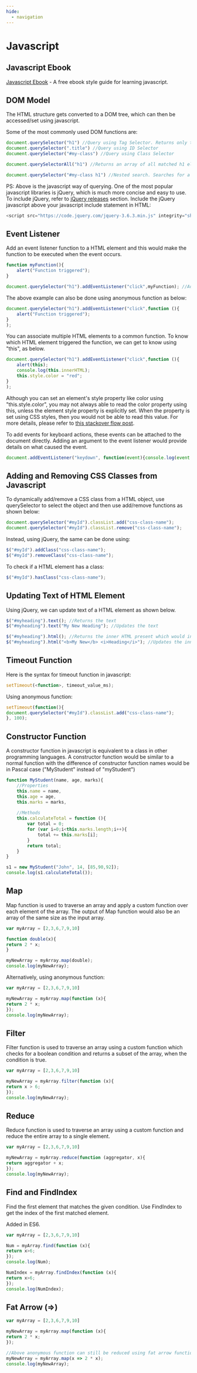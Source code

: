 ```yaml
---
hide:
  - navigation
---
```

# Javascript
## Javascript Ebook
[Javascript Ebook](https://javascript.info/js) - A free ebook style guide for learning javascript.

## DOM Model
The HTML structure gets converted to a DOM tree, which can then be accessed/set using javascript. 

Some of the most commonly used DOM functions are:
```js
document.querySelector("h1") //Query using Tag Selector. Returns only the 1st match and ignores the rest.
document.querySelector(".title") //Query using ID Selector
document.querySelector("#my-class") //Query using Class Selector

document.querySelectorAll("h1") //Returns an array of all matched h1 elements

document.querySelector("#my-class h1") //Nested search. Searches for a h1 tag which is present inside the class "my-class"
``` 
PS: Above is the javascript way of querying. One of the most popular javascript libraries is jQuery, which is much more concise and easy to use.  To include jQuery, refer to [jQuery releases](https://releases.jquery.com/) section. Include the jQuery javascript above your javascript include statement in HTML:
```js
<script src="https://code.jquery.com/jquery-3.6.3.min.js" integrity="sha256-pvPw+upLPUjgMXY0G+8O0xUf+/Im1MZjXxxgOcBQBXU=" crossorigin="anonymous"></script>
```

## Event Listener
Add an event listener function to a HTML element and this would make the function to be executed when the event occurs.
```js
function myFunction(){
	alert("Function triggered");
}

document.querySelector("h1").addEventListener("click",myFunction); //Adds the function "myFunction" as a listener to the 1st h1 element's click event
```

The above example can also be done using anonymous function as below:
```js
document.querySelector("h1").addEventListener("click",function (){
	alert("Function triggered");
}
); 
```
You can associate multiple HTML elements to a common function. To know which HTML element triggered the function, we can get to know using "this", as below.
```js
document.querySelector("h1").addEventListener("click",function (){
	alert(this);
	console.log(this.innerHTML);
	this.style.color = "red";
}
); 
```
Although you can set an element's style property like color using "this.style.color", you may not always able to read the color property using this, unless the element style property is explicitly set. When the property is set using CSS styles, then you would not be able to read this value. For more details, please refer to [this stackover flow post](https://stackoverflow.com/a/37501154).

To add events for keyboard actions, these events can be attached to the document directly. Adding an argument to the event listener would provide details on what caused the event.
```js
document.addEventListener("keydown", function(event){console.log(event.key)};
```
## Adding and Removing CSS Classes from Javascript
To dynamically add/remove a CSS class from a HTML object, use querySelector to select the object and then use add/remove functions as shown below:
```js
document.querySelector("#myId").classList.add("css-class-name");
document.querySelector("#myId").classList.remove("css-class-name");
```
Instead, using jQuery,  the same can be done using:
```js
$("#myId").addClass("css-class-name");
$("#myId").removeClass("css-class-name");
```
To check if a HTML element has a class:
```js
$("#myId").hasClass("css-class-name");
```
## Updating Text of HTML Element
Using jQuery, we can update text of a HTML element as shown below.
```js
$("#myheading").text(); //Returns the text
$("#myheading").text("My New Heading"); //Updates the text

$("#myheading").html(); //Returns the inner HTML present which would include styles like <b>, <i>
$("#myheading").html("<b>My New</b> <i>Heading</i>"); //Updates the inner HTML with the styling provided
```

## Timeout Function
Here is the syntax for timeout function in javascript:
```js
setTimeout(<function>, timeout_value_ms);
```
Using anonymous function:
```js
setTimeout(function(){
document.querySelector("#myId").classList.add("css-class-name");
}, 100);
```

## Constructor Function
A constructor function in javascript is equivalent to a class in other programming languages. A constructor function would be similar to a normal function with the difference of constructor function names would be in Pascal case ("MyStudent" instead of "myStudent")
```js
function MyStudent(name, age, marks){
	//Properties
	this.name = name,
	this.age = age,
	this.marks = marks,
	
	//Methods
	this.calculateTotal = function (){
		var total = 0;
		for (var i=0;i<this.marks.length;i++){
			total += this.marks[i];
		}
		return total;
	}
}

s1 = new MyStudent("John", 14, [85,90,92]);
console.log(s1.calculateTotal());
```
## Map
Map function is used to traverse an array and apply a custom function over each element of the array. The output of Map function would also be an array of the same size as the input array.
```js
var myArray = [2,3,6,7,9,10]

function double(x){
return 2 * x;
}

myNewArray = myArray.map(double);
console.log(myNewArray);
```
Alternatively, using anonymous function:
```js
var myArray = [2,3,6,7,9,10]

myNewArray = myArray.map(function (x){
return 2 * x;
});
console.log(myNewArray);
```
## Filter
Filter function is used to traverse an array using a custom function which checks for a boolean condition and returns a subset of the array, when the condition is true.
```js
var myArray = [2,3,6,7,9,10]

myNewArray = myArray.filter(function (x){
return x > 6;
});
console.log(myNewArray);
```
## Reduce
Reduce function is used to traverse an array using a custom function and reduce the entire array to a single element.
```js
var myArray = [2,3,6,7,9,10]

myNewArray = myArray.reduce(function (aggregator, x){
return aggregator + x;
});
console.log(myNewArray);
```
## Find and FindIndex
Find the first element that matches the given condition. Use FindIndex to get the index of the first matched element.

Added in ES6.
```js
var myArray = [2,3,6,7,9,10]

Num = myArray.find(function (x){
return x>6;
});
console.log(Num);

NumIndex = myArray.findIndex(function (x){
return x>6;
});
console.log(NumIndex);
```
## Fat Arrow (=>)
```js
var myArray = [2,3,6,7,9,10]

myNewArray = myArray.map(function (x){
return 2 * x;
});

//Above anonymous function can still be reduced using fat arrow function as below.
myNewArray = myArray.map(x => 2 * x);
console.log(myNewArray);
```